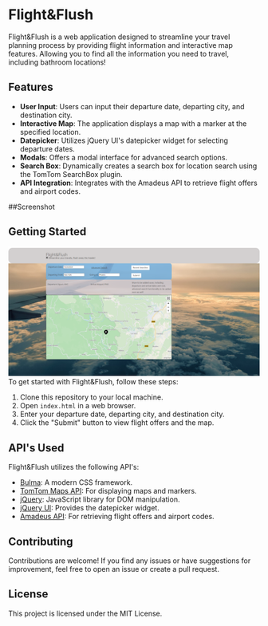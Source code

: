 # Flight&Flush

Flight&Flush is a web application designed to streamline your travel planning process by providing flight information and interactive map features. Allowing you to find all the information you need to travel, including bathroom locations!

## Features

- **User Input**: Users can input their departure date, departing city, and destination city.
- **Interactive Map**: The application displays a map with a marker at the specified location.
- **Datepicker**: Utilizes jQuery UI's datepicker widget for selecting departure dates.
- **Modals**: Offers a modal interface for advanced search options.
- **Search Box**: Dynamically creates a search box for location search using the TomTom SearchBox plugin.
- **API Integration**: Integrates with the Amadeus API to retrieve flight offers and airport codes.

##Screenshot

## Getting Started
![screenshot](https://github.com/OrionC11/Group2Project1/blob/main/assets/images/screencapture-orionc11-github-io-Group2Project1-2024-02-14-17_48_53.png)
To get started with Flight&Flush, follow these steps:

1. Clone this repository to your local machine.
2. Open `index.html` in a web browser.
3. Enter your departure date, departing city, and destination city.
4. Click the "Submit" button to view flight offers and the map.

## API's Used

Flight&Flush utilizes the following API's:

- [Bulma](https://bulma.io/): A modern CSS framework.
- [TomTom Maps API](https://developer.tomtom.com/maps-sdk-web-js): For displaying maps and markers.
- [jQuery](https://jquery.com/): JavaScript library for DOM manipulation.
- [jQuery UI](https://jqueryui.com/): Provides the datepicker widget.
- [Amadeus API](https://developers.amadeus.com/self-service/apis-docs): For retrieving flight offers and airport codes.

## Contributing

Contributions are welcome! If you find any issues or have suggestions for improvement, feel free to open an issue or create a pull request.

## License

This project is licensed under the MIT License.
